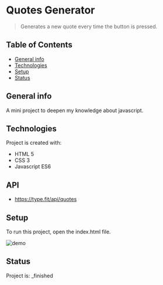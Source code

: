 # Quotes Generator
> Generates a new quote every time the button is pressed.

## Table of Contents
* [General info](#general-info)
* [Technologies](#technologies)
* [Setup](#setup)
* [Status](#status)

## General info
A mini project to deepen my knowledge about javascript.
	
## Technologies
Project is created with:
* HTML 5
* CSS 3
* Javascript ES6

## API
* https://type.fit/api/quotes
	
## Setup
To run this project, open the index.html file.

![demo](/demo/quote.gif)

## Status
Project is:  _finished
